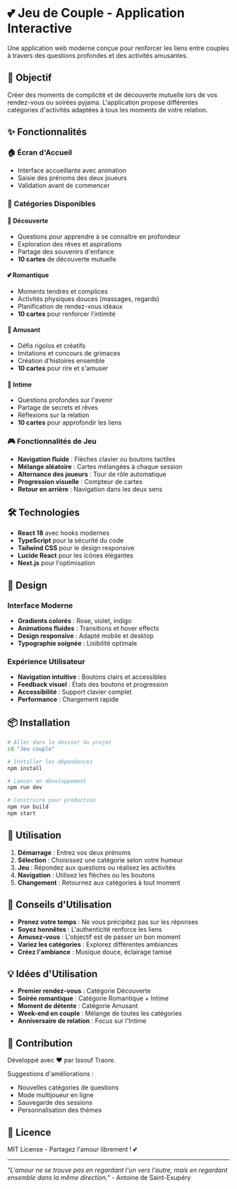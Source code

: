 # 💕 Jeu de Couple - Application Interactive

Une application web moderne conçue pour renforcer les liens entre couples à travers des questions profondes et des activités amusantes.

## 🎯 Objectif

Créer des moments de complicité et de découverte mutuelle lors de vos rendez-vous ou soirées pyjama. L'application propose différentes catégories d'activités adaptées à tous les moments de votre relation.

## ✨ Fonctionnalités

### 🏠 Écran d'Accueil
- Interface accueillante avec animation
- Saisie des prénoms des deux joueurs
- Validation avant de commencer

### 🎨 Catégories Disponibles

#### 💫 Découverte
- Questions pour apprendre à se connaître en profondeur
- Exploration des rêves et aspirations
- Partage des souvenirs d'enfance
- **10 cartes** de découverte mutuelle

#### 💕 Romantique  
- Moments tendres et complices
- Activités physiques douces (massages, regards)
- Planification de rendez-vous idéaux
- **10 cartes** pour renforcer l'intimité

#### 🎉 Amusant
- Défis rigolos et créatifs
- Imitations et concours de grimaces
- Création d'histoires ensemble
- **10 cartes** pour rire et s'amuser

#### 🌙 Intime
- Questions profondes sur l'avenir
- Partage de secrets et rêves
- Réflexions sur la relation
- **10 cartes** pour approfondir les liens

### 🎮 Fonctionnalités de Jeu

- **Navigation fluide** : Flèches clavier ou boutons tactiles
- **Mélange aléatoire** : Cartes mélangées à chaque session
- **Alternance des joueurs** : Tour de rôle automatique
- **Progression visuelle** : Compteur de cartes
- **Retour en arrière** : Navigation dans les deux sens

## 🛠️ Technologies

- **React 18** avec hooks modernes
- **TypeScript** pour la sécurité du code
- **Tailwind CSS** pour le design responsive
- **Lucide React** pour les icônes élégantes
- **Next.js** pour l'optimisation

## 🎨 Design

### Interface Moderne
- **Gradients colorés** : Rose, violet, indigo
- **Animations fluides** : Transitions et hover effects
- **Design responsive** : Adapté mobile et desktop
- **Typographie soignée** : Lisibilité optimale

### Expérience Utilisateur
- **Navigation intuitive** : Boutons clairs et accessibles
- **Feedback visuel** : États des boutons et progression
- **Accessibilité** : Support clavier complet
- **Performance** : Chargement rapide

## 📦 Installation

```bash
# Aller dans le dossier du projet
cd "Jeu couple"

# Installer les dépendances
npm install

# Lancer en développement
npm run dev

# Construire pour production
npm run build
npm start
```

## 🎯 Utilisation

1. **Démarrage** : Entrez vos deux prénoms
2. **Sélection** : Choisissez une catégorie selon votre humeur
3. **Jeu** : Répondez aux questions ou réalisez les activités
4. **Navigation** : Utilisez les flèches ou les boutons
5. **Changement** : Retournez aux catégories à tout moment

## 🌟 Conseils d'Utilisation

- **Prenez votre temps** : Ne vous précipitez pas sur les réponses
- **Soyez honnêtes** : L'authenticité renforce les liens
- **Amusez-vous** : L'objectif est de passer un bon moment
- **Variez les catégories** : Explorez différentes ambiances
- **Créez l'ambiance** : Musique douce, éclairage tamisé

## 💡 Idées d'Utilisation

- **Premier rendez-vous** : Catégorie Découverte
- **Soirée romantique** : Catégorie Romantique + Intime
- **Moment de détente** : Catégorie Amusant
- **Week-end en couple** : Mélange de toutes les catégories
- **Anniversaire de relation** : Focus sur l'Intime

## 🤝 Contribution

Développé avec ❤️ par Issouf Traore. 

Suggestions d'améliorations :
- Nouvelles catégories de questions
- Mode multijoueur en ligne
- Sauvegarde des sessions
- Personnalisation des thèmes

## 📄 Licence

MIT License - Partagez l'amour librement ! 💕

---

*"L'amour ne se trouve pas en regardant l'un vers l'autre, mais en regardant ensemble dans la même direction."* - Antoine de Saint-Exupéry
